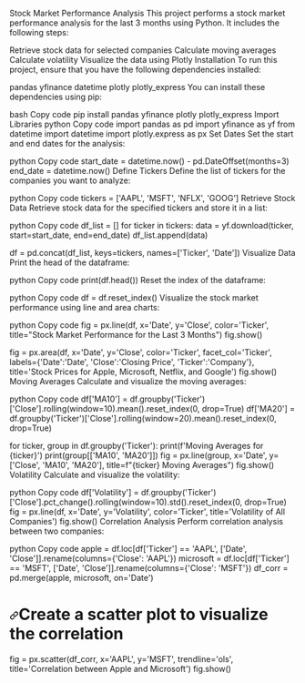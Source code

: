 <p dir="auto">Stock Market Performance Analysis This project performs a stock market performance analysis for the last 3 months using Python. It includes the following steps:</p>
<p dir="auto">Retrieve stock data for selected companies Calculate moving averages Calculate volatility Visualize the data using Plotly Installation To run this project, ensure that you have the following dependencies installed:</p>
<p dir="auto">pandas yfinance datetime plotly plotly_express You can install these dependencies using pip:</p>
<p dir="auto">bash Copy code pip install pandas yfinance plotly plotly_express Import Libraries python Copy code import pandas as pd import yfinance as yf from datetime import datetime import plotly.express as px Set Dates Set the start and end dates for the analysis:</p>
<p dir="auto">python Copy code start_date = datetime.now() - pd.DateOffset(months=3) end_date = datetime.now() Define Tickers Define the list of tickers for the companies you want to analyze:</p>
<p dir="auto">python Copy code tickers = [&apos;AAPL&apos;, &apos;MSFT&apos;, &apos;NFLX&apos;, &apos;GOOG&apos;] Retrieve Stock Data Retrieve stock data for the specified tickers and store it in a list:</p>
<p dir="auto">python Copy code df_list = [] for ticker in tickers: data = yf.download(ticker, start=start_date, end=end_date) df_list.append(data)</p>
<p dir="auto">df = pd.concat(df_list, keys=tickers, names=[&apos;Ticker&apos;, &apos;Date&apos;]) Visualize Data Print the head of the dataframe:</p>
<p dir="auto">python Copy code print(df.head()) Reset the index of the dataframe:</p>
<p dir="auto">python Copy code df = df.reset_index() Visualize the stock market performance using line and area charts:</p>
<p dir="auto">python Copy code fig = px.line(df, x=&apos;Date&apos;, y=&apos;Close&apos;, color=&apos;Ticker&apos;, title=&quot;Stock Market Performance for the Last 3 Months&quot;) fig.show()</p>
<p dir="auto">fig = px.area(df, x=&apos;Date&apos;, y=&apos;Close&apos;, color=&apos;Ticker&apos;, facet_col=&apos;Ticker&apos;, labels={&apos;Date&apos;:&apos;Date&apos;, &apos;Close&apos;:&apos;Closing Price&apos;, &apos;Ticker&apos;:&apos;Company&apos;}, title=&apos;Stock Prices for Apple, Microsoft, Netflix, and Google&apos;) fig.show() Moving Averages Calculate and visualize the moving averages:</p>
<p dir="auto">python Copy code df[&apos;MA10&apos;] = df.groupby(&apos;Ticker&apos;)[&apos;Close&apos;].rolling(window=10).mean().reset_index(0, drop=True) df[&apos;MA20&apos;] = df.groupby(&apos;Ticker&apos;)[&apos;Close&apos;].rolling(window=20).mean().reset_index(0, drop=True)</p>
<p dir="auto">for ticker, group in df.groupby(&apos;Ticker&apos;): print(f&apos;Moving Averages for {ticker}&apos;) print(group[[&apos;MA10&apos;, &apos;MA20&apos;]]) fig = px.line(group, x=&apos;Date&apos;, y=[&apos;Close&apos;, &apos;MA10&apos;, &apos;MA20&apos;], title=f&quot;{ticker} Moving Averages&quot;) fig.show() Volatility Calculate and visualize the volatility:</p>
<p dir="auto">python Copy code df[&apos;Volatility&apos;] = df.groupby(&apos;Ticker&apos;)[&apos;Close&apos;].pct_change().rolling(window=10).std().reset_index(0, drop=True) fig = px.line(df, x=&apos;Date&apos;, y=&apos;Volatility&apos;, color=&apos;Ticker&apos;, title=&apos;Volatility of All Companies&apos;) fig.show() Correlation Analysis Perform correlation analysis between two companies:</p>
<p dir="auto">python Copy code apple = df.loc[df[&apos;Ticker&apos;] == &apos;AAPL&apos;, [&apos;Date&apos;, &apos;Close&apos;]].rename(columns={&apos;Close&apos;: &apos;AAPL&apos;}) microsoft = df.loc[df[&apos;Ticker&apos;] == &apos;MSFT&apos;, [&apos;Date&apos;, &apos;Close&apos;]].rename(columns={&apos;Close&apos;: &apos;MSFT&apos;}) df_corr = pd.merge(apple, microsoft, on=&apos;Date&apos;)</p>
<h1 tabindex="-1" dir="auto"><a href="https://github.com/jmilushev1992/Stock-Market-Performance-Analysis/blob/main/README.md#create-a-scatter-plot-to-visualize-the-correlation"><svg version="1.1" width="16" height="16">
            <path d="m7.775 3.275 1.25-1.25a3.5 3.5 0 1 1 4.95 4.95l-2.5 2.5a3.5 3.5 0 0 1-4.95 0 .751.751 0 0 1 .018-1.042.751.751 0 0 1 1.042-.018 1.998 1.998 0 0 0 2.83 0l2.5-2.5a2.002 2.002 0 0 0-2.83-2.83l-1.25 1.25a.751.751 0 0 1-1.042-.018.751.751 0 0 1-.018-1.042Zm-4.69 9.64a1.998 1.998 0 0 0 2.83 0l1.25-1.25a.751.751 0 0 1 1.042.018.751.751 0 0 1 .018 1.042l-1.25 1.25a3.5 3.5 0 1 1-4.95-4.95l2.5-2.5a3.5 3.5 0 0 1 4.95 0 .751.751 0 0 1-.018 1.042.751.751 0 0 1-1.042.018 1.998 1.998 0 0 0-2.83 0l-2.5 2.5a1.998 1.998 0 0 0 0 2.83Z"></path>
        </svg></a>Create a scatter plot to visualize the correlation</h1>
<p dir="auto">fig = px.scatter(df_corr, x=&apos;AAPL&apos;, y=&apos;MSFT&apos;, trendline=&apos;ols&apos;, title=&apos;Correlation between Apple and Microsoft&apos;) fig.show()</p>
